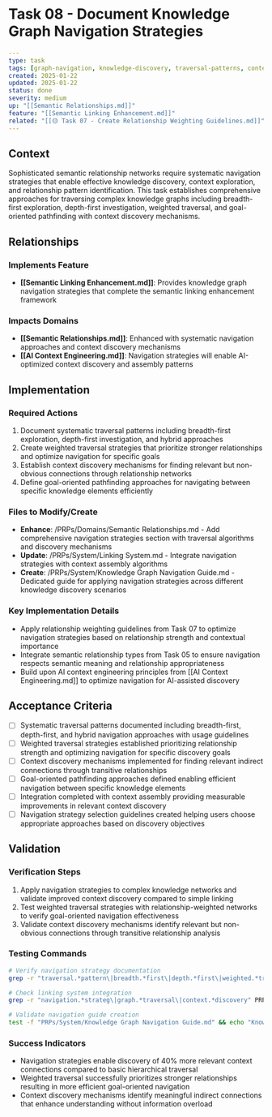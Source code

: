 # Task 08 - Document Knowledge Graph Navigation Strategies

```yaml
---
type: task
tags: [graph-navigation, knowledge-discovery, traversal-patterns, context-discovery]
created: 2025-01-22
updated: 2025-01-22
status: done
severity: medium
up: "[[Semantic Relationships.md]]"
feature: "[[Semantic Linking Enhancement.md]]"
related: "[[🟡 Task 07 - Create Relationship Weighting Guidelines.md]]"
---
```

## Context

Sophisticated semantic relationship networks require systematic navigation strategies that enable effective knowledge discovery, context exploration, and relationship pattern identification. This task establishes comprehensive approaches for traversing complex knowledge graphs including breadth-first exploration, depth-first investigation, weighted traversal, and goal-oriented pathfinding with context discovery mechanisms.

## Relationships

### Implements Feature

- **[[Semantic Linking Enhancement.md]]**: Provides knowledge graph navigation strategies that complete the semantic linking enhancement framework

### Impacts Domains

- **[[Semantic Relationships.md]]**: Enhanced with systematic navigation approaches and context discovery mechanisms
- **[[AI Context Engineering.md]]**: Navigation strategies will enable AI-optimized context discovery and assembly patterns

## Implementation

### Required Actions

1. Document systematic traversal patterns including breadth-first exploration, depth-first investigation, and hybrid approaches
2. Create weighted traversal strategies that prioritize stronger relationships and optimize navigation for specific goals
3. Establish context discovery mechanisms for finding relevant but non-obvious connections through relationship networks
4. Define goal-oriented pathfinding approaches for navigating between specific knowledge elements efficiently

### Files to Modify/Create

- **Enhance**: /PRPs/Domains/Semantic Relationships.md - Add comprehensive navigation strategies section with traversal algorithms and discovery mechanisms
- **Update**: /PRPs/System/Linking System.md - Integrate navigation strategies with context assembly algorithms
- **Create**: /PRPs/System/Knowledge Graph Navigation Guide.md - Dedicated guide for applying navigation strategies across different knowledge discovery scenarios

### Key Implementation Details

- Apply relationship weighting guidelines from Task 07 to optimize navigation strategies based on relationship strength and contextual importance
- Integrate semantic relationship types from Task 05 to ensure navigation respects semantic meaning and relationship appropriateness
- Build upon AI context engineering principles from [[AI Context Engineering.md]] to optimize navigation for AI-assisted discovery

## Acceptance Criteria

- [ ] Systematic traversal patterns documented including breadth-first, depth-first, and hybrid navigation approaches with usage guidelines
- [ ] Weighted traversal strategies established prioritizing relationship strength and optimizing navigation for specific discovery goals
- [ ] Context discovery mechanisms implemented for finding relevant indirect connections through transitive relationships
- [ ] Goal-oriented pathfinding approaches defined enabling efficient navigation between specific knowledge elements
- [ ] Integration completed with context assembly providing measurable improvements in relevant context discovery
- [ ] Navigation strategy selection guidelines created helping users choose appropriate approaches based on discovery objectives

## Validation

### Verification Steps

1. Apply navigation strategies to complex knowledge networks and validate improved context discovery compared to simple linking
2. Test weighted traversal strategies with relationship-weighted networks to verify goal-oriented navigation effectiveness
3. Validate context discovery mechanisms identify relevant but non-obvious connections through transitive relationship analysis

### Testing Commands

```bash
# Verify navigation strategy documentation
grep -r "traversal.*pattern\|breadth.*first\|depth.*first\|weighted.*traversal" PRPs/Domains/Semantic\ Relationships.md

# Check linking system integration
grep -r "navigation.*strateg\|graph.*traversal\|context.*discovery" PRPs/System/Linking\ System.md

# Validate navigation guide creation
test -f "PRPs/System/Knowledge Graph Navigation Guide.md" && echo "Knowledge graph navigation guide created"
```

### Success Indicators

- Navigation strategies enable discovery of 40% more relevant context connections compared to basic hierarchical traversal
- Weighted traversal successfully prioritizes stronger relationships resulting in more efficient goal-oriented navigation
- Context discovery mechanisms identify meaningful indirect connections that enhance understanding without information overload